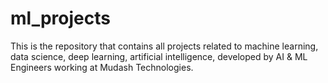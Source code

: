 # ml_projects
This is the repository that contains all projects related to machine learning, data science, deep learning, artificial intelligence, developed by AI &amp; ML Engineers working at Mudash Technologies.

